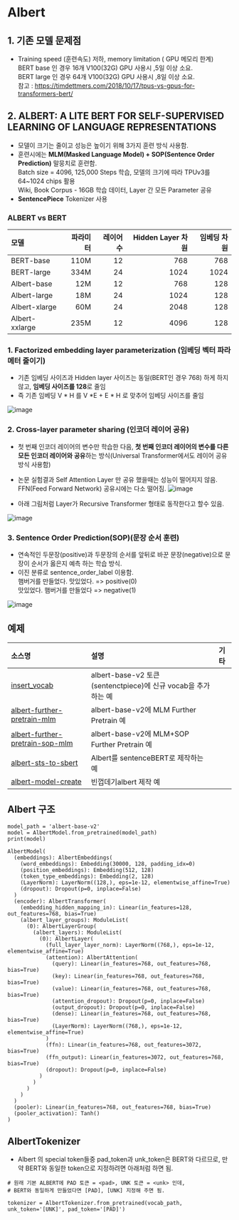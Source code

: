 # Albert

## 1. 기존 모델 문제점
- Training speed (훈련속도) 저하, memory limitation ( GPU 메모리 한계)
<br>BERT base 인 경우 16개 V100(32G) GPU 사용시 ,5일 이상 소요.
<br>BERT large 인 경우 64개 V100(32G) GPU 사용시 ,8일 이상 소요.
<br> 참고 : https://timdettmers.com/2018/10/17/tpus-vs-gpus-for-transformers-bert/

## 2. ALBERT: A LITE BERT FOR SELF-SUPERVISED LEARNING OF LANGUAGE REPRESENTATIONS 
- 모델이 크기는 줄이고 성능은 높이기 위해 3가지 훈련 방식 사용함.
- 훈련시에는 **MLM(Masked Language Model) + SOP(Sentence Order Prediction)** 말뭉치로 훈련함.
<br> Batch size = 4096, 125,000 Steps 학습, 모델의 크기에 따라 TPUv3를 64~1024 chips 활용
<br> Wiki, Book Corpus - 16GB 학습 데이터, Layer 간 모든 Parameter 공유
- **SentencePiece** Tokenizer 사용

### ALBERT vs BERT

|모델|파라미터|레이어수|Hidden Layer 차원|임베딩 차원|
|:---|-------:|-------:|---------------:|----------:|
|BERT-base|110M|12|768|768|
|BERT-large|334M|24|1024|1024|
|Albert-base|12M|12|768|128|
|Albert-large|18M|24|1024|128|
|Albert-xlarge|60M|24|2048|128|
|Albert-xxlarge|235M|12|4096|128|

### 1. Factorized embedding layer parameterization (임베딩 벡터 파라메터 줄이기)
- 기존 임베딩 사이즈과 Hidden layer 사이즈는 동일(BERT인 경우 768) 하게 하지 않고, **임베딩 사이즈를 128**로 줄임
- 즉 기존 임베딩 V * H 를 V *E + E * H 로 맞추어 임베딩 사이즈를 줄임
  
![image](https://user-images.githubusercontent.com/93692701/172548603-884c8ca8-cf14-40a1-94c9-d805ba67a148.png)

### 2. Cross-layer parameter sharing (인코더 레이어 공유)
- 첫 번째 인코더 레이어의 변수만 학습한 다음, **첫 번째 인코더 레이어의 변수를 다른 모든 인코더 레이어와 공유**하는 방식(Universal Transformer에서도 레이어 공유 방식 사용함)
- 논문 실험결과 Self Attention Layer 만 공유 했을때는 성능이 떨어지지 않음. FFN(Feed Forward Network) 공유시에는 다소 떨어짐.
![image](https://user-images.githubusercontent.com/93692701/172551010-a204eaf8-dfd0-47fc-8134-be8c97efd353.png)

- 아래 그림처럼 Layer가 Recursive Transformer 형태로 동작한다고 할수 있음.

![image](https://user-images.githubusercontent.com/93692701/172562693-ea9bf420-1fe3-49b7-a3e6-bd067beed543.png)

### 3. Sentence Order Prediction(SOP)(문장 순서 훈련)
- 연속적인 두문장(positive)과 두문장의 순서를 앞뒤로 바꾼 문장(negative)으로 문장이 순서가 옳은지 예측 하는 학습 방식.
- 이진 분류로 sentence_order_label 이용함.
<br>햄버거를 만들었다. 맛있었다. => positive(0)
<br>맛있었다. 햄버거를 만들었다  => negative(1)

![image](https://user-images.githubusercontent.com/93692701/172563354-600e9c4b-376d-4415-94ee-96d5c7714cf7.png)

## 예제

|소스명|설명|기타|
|:-----------------|:-----------------------------------------------------------|:---------------------|
|[insert_vocab](https://github.com/kobongsoo/BERT/blob/master/albert/insert_vocab.ipynb)|albert-base-v2 토큰(sentenctpiece)에 신규 vocab을 추가하는 예||
|[albert-further-pretrain-mlm](https://github.com/kobongsoo/BERT/blob/master/albert/albert-further-pretrain-mlm.ipynb)|albert-base-v2에 MLM Further Pretrain 예||
|[albert-further-pretrain-sop-mlm](https://github.com/kobongsoo/BERT/blob/master/albert/albert-further-pretrain-sop-mlm.ipynb)|albert-base-v2에 MLM+SOP Further Pretrain 예||
|[albert-sts-to-sbert](https://github.com/kobongsoo/BERT/blob/master/albert/albert-sts-to-sbert.ipynb)|Albert를 sentenceBERT로 제작하는 예||
|[albert-model-create](https://github.com/kobongsoo/BERT/blob/master/albert/albert-model-create.ipynb)|빈껍데기albert 제작 예||

## Albert 구조
```
model_path = 'albert-base-v2'
model = AlbertModel.from_pretrained(model_path)
print(model)

AlbertModel(
  (embeddings): AlbertEmbeddings(
    (word_embeddings): Embedding(30000, 128, padding_idx=0)
    (position_embeddings): Embedding(512, 128)
    (token_type_embeddings): Embedding(2, 128)
    (LayerNorm): LayerNorm((128,), eps=1e-12, elementwise_affine=True)
    (dropout): Dropout(p=0, inplace=False)
  )
  (encoder): AlbertTransformer(
    (embedding_hidden_mapping_in): Linear(in_features=128, out_features=768, bias=True)
    (albert_layer_groups): ModuleList(
      (0): AlbertLayerGroup(
        (albert_layers): ModuleList(
          (0): AlbertLayer(
            (full_layer_layer_norm): LayerNorm((768,), eps=1e-12, elementwise_affine=True)
            (attention): AlbertAttention(
              (query): Linear(in_features=768, out_features=768, bias=True)
              (key): Linear(in_features=768, out_features=768, bias=True)
              (value): Linear(in_features=768, out_features=768, bias=True)
              (attention_dropout): Dropout(p=0, inplace=False)
              (output_dropout): Dropout(p=0, inplace=False)
              (dense): Linear(in_features=768, out_features=768, bias=True)
              (LayerNorm): LayerNorm((768,), eps=1e-12, elementwise_affine=True)
            )
            (ffn): Linear(in_features=768, out_features=3072, bias=True)
            (ffn_output): Linear(in_features=3072, out_features=768, bias=True)
            (dropout): Dropout(p=0, inplace=False)
          )
        )
      )
    )
  )
  (pooler): Linear(in_features=768, out_features=768, bias=True)
  (pooler_activation): Tanh()
)
```
## AlbertTokenizer
- Albert 의 special token들중 pad_token과 unk_token은 BERT와 다르므로, 만약 BERT와 동일한 token으로 지정하려면 아래처럼 하면 됨.

```
# 원래 기본 ALBERT에 PAD 토큰 = <pad>, UNK 토큰 = <unk> 인데, 
# BERT와 동일하게 만들었다면 [PAD], [UNK] 지정해 주면 됨.

tokenizer = AlbertTokenizer.from_pretrained(vocab_path, unk_token='[UNK]', pad_token='[PAD]')
```
 
 


